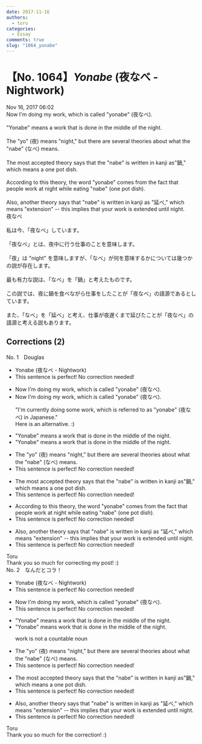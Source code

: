 ```yaml
---
date: 2017-11-16
authors:
  - toru
categories:
  - Essay
comments: true
slug: "1064_yonabe"
---
```


# 【No. 1064】<strong><em>Yonabe</strong></em> (夜なべ - Nightwork)
<div class="date">Nov 16, 2017 06:02</div>
<div id="post"><div id="body_show_ori">
Now I'm doing my work, which is called "yonabe" (夜なべ).<br/><br/>"Yonabe" means a work that is done in the middle of the night.<br/><br/>The "yo" (夜) means "night," but there are several theories about what the "nabe" (なべ) means.<br/><br/>The most accepted theory says that the "nabe" is written in kanji as"鍋," which means a one pot dish.<br/><br/>According to this theory, the word "yonabe" comes from the fact that people work at night while eating "nabe" (one pot dish).<br/><br/>Also, another theory says that "nabe" is written in kanji as "延べ," which means "extension" -- this implies that your work is extended until night.
</div></div>

<!-- more -->

<div id="post_ja"><div id="body_show_mo">
夜なべ<br/><br/>私は今、「夜なべ」しています。<br/><br/>「夜なべ」とは、夜中に行う仕事のことを意味します。<br/><br/>「夜」は "night" を意味しますが、「なべ」が何を意味するかについては幾つかの説が存在します。<br/><br/>最も有力な説は、「なべ」を「鍋」と考えたものです。<br/><br/>この説では、夜に鍋を食べながら仕事をしたことが「夜なべ」の語源であるとしています。<br/><br/>また、「なべ」を「延べ」と考え、仕事が夜遅くまで延びたことが「夜なべ」の語源と考える説もあります。
</div></div>

## Corrections (2)
<div id="block"><div class="first_name"> No. 1　<span class="just_name">Douglas</span></div><div id="block2">
<ul class="correction_field">
<li class="incorrect">Yonabe (夜なべ - Nightwork)</li>
<li class="corrected perfect">This sentence is perfect! No correction needed!</li>
</ul>
<ul class="correction_field">
<li class="incorrect">Now I'm doing my work, which is called "yonabe" (夜なべ).</li>
<li class="corrected correct">
Now I'm doing my work, which is called "yonabe" (夜なべ).
<p class="correction_comment">"I'm currently doing some work, which is referred to as "yonabe" (夜なべ) in Japanese."<br/>Here is an alternative. :)</p>
</li>
</ul>
<ul class="correction_field">
<li class="incorrect">"Yonabe" means a work that is done in the middle of the night.</li>
<li class="corrected correct">
"Yonabe" means <span class="f_blue"><span class="sline">a</span></span> work that is done in the middle of the night.
</li>
</ul>
<ul class="correction_field">
<li class="incorrect">The "yo" (夜) means "night," but there are several theories about what the "nabe" (なべ) means.</li>
<li class="corrected perfect">This sentence is perfect! No correction needed!</li>
</ul>
<ul class="correction_field">
<li class="incorrect">The most accepted theory says that the "nabe" is written in kanji as"鍋," which means a one pot dish.</li>
<li class="corrected perfect">This sentence is perfect! No correction needed!</li>
</ul>
<ul class="correction_field">
<li class="incorrect">According to this theory, the word "yonabe" comes from the fact that people work at night while eating "nabe" (one pot dish).</li>
<li class="corrected perfect">This sentence is perfect! No correction needed!</li>
</ul>
<ul class="correction_field">
<li class="incorrect">Also, another theory says that "nabe" is written in kanji as "延べ," which means "extension" -- this implies that your work is extended until night.</li>
<li class="corrected perfect">This sentence is perfect! No correction needed!</li>
</ul>
</div><div class="name"><span class="just_name">Toru</span><br>
Thank you so much for correcting my post! :)
</div>
</div>
<div id="block"><div class="first_name"> No. 2　<span class="just_name">なんだとコラ！</span></div><div id="block2">
<ul class="correction_field">
<li class="incorrect">Yonabe (夜なべ - Nightwork)</li>
<li class="corrected perfect">This sentence is perfect! No correction needed!</li>
</ul>
<ul class="correction_field">
<li class="incorrect">Now I'm doing my work, which is called "yonabe" (夜なべ).</li>
<li class="corrected perfect">This sentence is perfect! No correction needed!</li>
</ul>
<ul class="correction_field">
<li class="incorrect">"Yonabe" means a work that is done in the middle of the night.</li>
<li class="corrected correct">
"Yonabe" means work that is done in the middle of the night.
<p class="correction_comment">work is not a countable noun</p>
</li>
</ul>
<ul class="correction_field">
<li class="incorrect">The "yo" (夜) means "night," but there are several theories about what the "nabe" (なべ) means.</li>
<li class="corrected perfect">This sentence is perfect! No correction needed!</li>
</ul>
<ul class="correction_field">
<li class="incorrect">The most accepted theory says that the "nabe" is written in kanji as"鍋," which means a one pot dish.</li>
<li class="corrected perfect">This sentence is perfect! No correction needed!</li>
</ul>
<ul class="correction_field">
<li class="incorrect">Also, another theory says that "nabe" is written in kanji as "延べ," which means "extension" -- this implies that your work is extended until night.</li>
<li class="corrected perfect">This sentence is perfect! No correction needed!</li>
</ul>
</div><div class="name"><span class="just_name">Toru</span><br>
Thank you so much for the correction! :)
</div>
</div>
